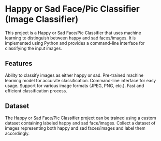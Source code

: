 # **Happy or Sad Face/Pic Classifier (Image Classifier)**
This project is a Happy or Sad Face/Pic Classifier that uses machine learning to distinguish between happy and sad faces/images. It is implemented using Python and provides a command-line interface for classifying the input images.

## Features
Ability to classify images as either happy or sad.
Pre-trained machine learning model for accurate classification.
Command-line interface for easy usage.
Support for various image formats (JPEG, PNG, etc.).
Fast and efficient classification process.

## Dataset
The Happy or Sad Face/Pic Classifier project can be trained using a custom dataset containing labeled happy and sad face/images. Collect a dataset of images representing both happy and sad faces/images and label them accordingly.
